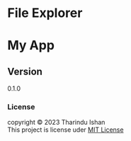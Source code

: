# File Explorer
# My App

## Version
0.1.0

### License
copyright &copy; 2023 Tharindu Ishan <br>
This project is license uder [MIT License](License.txt)